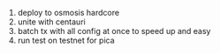 1. deploy to osmosis hardcore
2. unite with centauri
3. batch tx with all config at once to speed up and easy
4. run test on testnet for pica
